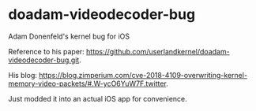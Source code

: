 # doadam-videodecoder-bug
Adam Donenfeld's kernel bug for iOS

Reference to his paper: https://github.com/userlandkernel/doadam-videodecoder-bug.git. 

His blog: https://blog.zimperium.com/cve-2018-4109-overwriting-kernel-memory-video-packets/#.W-ycO6YuW7F.twitter. 



Just modded it into an actual iOS app for convenience.
